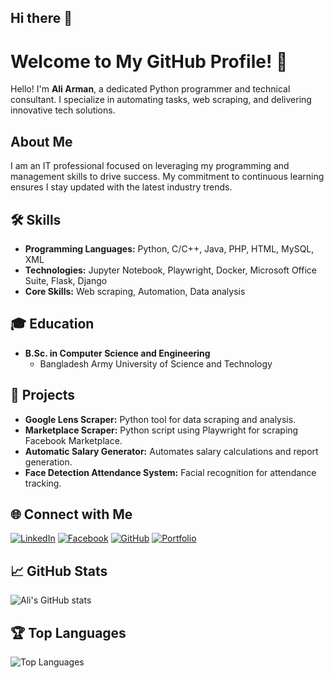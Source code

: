 ## Hi there 👋

<!--
**aliarman1/aliarman1** is a ✨ _special_ ✨ repository because its `README.md` (this file) appears on your GitHub profile.

Here are some ideas to get you started:

- 🔭 I’m currently working on ...
- 🌱 I’m currently learning ...
- 👯 I’m looking to collaborate on ...
- 🤔 I’m looking for help with ...
- 💬 Ask me about ...
- 📫 How to reach me: ...
- 😄 Pronouns: ...
- ⚡ Fun fact: ...
-->
# Welcome to My GitHub Profile! 👋

Hello! I'm **Ali Arman**, a dedicated Python programmer and technical consultant. I specialize in automating tasks, web scraping, and delivering innovative tech solutions.

## About Me
I am an IT professional focused on leveraging my programming and management skills to drive success. My commitment to continuous learning ensures I stay updated with the latest industry trends.

## 🛠 Skills
- **Programming Languages:** Python, C/C++, Java, PHP, HTML, MySQL, XML
- **Technologies:** Jupyter Notebook, Playwright, Docker, Microsoft Office Suite, Flask, Django
- **Core Skills:** Web scraping, Automation, Data analysis

## 🎓 Education
- **B.Sc. in Computer Science and Engineering**
  - Bangladesh Army University of Science and Technology

## 🚀 Projects
- **Google Lens Scraper:** Python tool for data scraping and analysis.
- **Marketplace Scraper:** Python script using Playwright for scraping Facebook Marketplace.
- **Automatic Salary Generator:** Automates salary calculations and report generation.
- **Face Detection Attendance System:** Facial recognition for attendance tracking.

## 🌐 Connect with Me
[![LinkedIn](https://img.shields.io/badge/-LinkedIn-blue?style=flat-square&logo=LinkedIn&logoColor=white&link=https://www.linkedin.com/in/mdaliarman12)](https://www.linkedin.com/in/mdaliarman12)
[![Facebook](https://img.shields.io/badge/-Facebook-blue?style=flat-square&logo=Facebook&logoColor=white&link=https://facebook.com/mdaliarman01)](https://facebook.com/mdaliarman01)
[![GitHub](https://img.shields.io/badge/-GitHub-black?style=flat-square&logo=github&logoColor=white&link=https://github.com/aliarman1)](https://github.com/aliarman1)
[![Portfolio](https://img.shields.io/badge/-Portfolio-brightgreen?style=flat-square&logo=About.me&logoColor=white&link=https://aliarman1.github.io)](https://aliarman1.github.io)

## 📈 GitHub Stats
![Ali's GitHub stats](https://github-readme-stats.vercel.app/api?username=aliarman1&show_icons=true&theme=radical)

## 🏆 Top Languages
![Top Languages](https://github-readme-stats.vercel.app/api/top-langs/?username=aliarman1&layout=compact&theme=radical)
